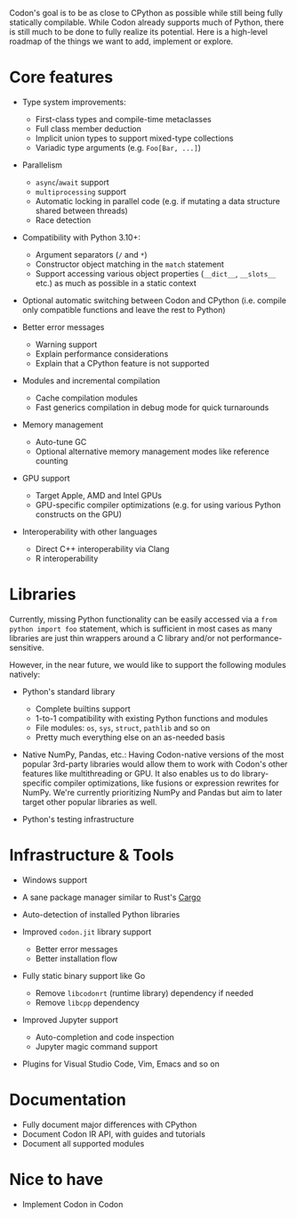 Codon's goal is to be as close to CPython as possible while still
being fully statically compilable. While Codon already supports
much of Python, there is still much to be done to fully realize
its potential. Here is a high-level roadmap of the things we want
to add, implement or explore.

# Core features

- Type system improvements:
  - First-class types and compile-time metaclasses
  - Full class member deduction
  - Implicit union types to support mixed-type collections
  - Variadic type arguments (e.g. `Foo[Bar, ...]`)

- Parallelism
  - `async`/`await` support
  - `multiprocessing` support
  - Automatic locking in parallel code (e.g. if mutating a
    data structure shared between threads)
  - Race detection

- Compatibility with Python 3.10+:
  - Argument separators (`/` and `*`)
  - Constructor object matching in the `match` statement
  - Support accessing various object properties (`__dict__`, `__slots__`
    etc.) as much as possible in a static context

- Optional automatic switching between Codon and CPython (i.e.
  compile only compatible functions and leave the rest to Python)

- Better error messages
  - Warning support
  - Explain performance considerations
  - Explain that a CPython feature is not supported

- Modules and incremental compilation
  - Cache compilation modules
  - Fast generics compilation in debug mode for quick turnarounds

- Memory management
  - Auto-tune GC
  - Optional alternative memory management modes like reference
    counting

- GPU support
  - Target Apple, AMD and Intel GPUs
  - GPU-specific compiler optimizations (e.g. for using various
    Python constructs on the GPU)

- Interoperability with other languages
  - Direct C++ interoperability via Clang
  - R interoperability

# Libraries

Currently, missing Python functionality can be easily accessed via a
`from python import foo` statement, which is sufficient in most cases
as many libraries are just thin wrappers around a C library and/or not
performance-sensitive.

However, in the near future, we would like to support the following
modules natively:

- Python's standard library
  - Complete builtins support
  - 1-to-1 compatibility with existing Python functions and modules
  - File modules: `os`, `sys`, `struct`, `pathlib` and so on
  - Pretty much everything else on an as-needed basis

- Native NumPy, Pandas, etc.: Having Codon-native versions of the most
  popular 3rd-party libraries would allow them to work with Codon's
  other features like multithreading or GPU. It also enables us to
  do library-specific compiler optimizations, like fusions or expression
  rewrites for NumPy. We're currently prioritizing NumPy and Pandas but
  aim to later target other popular libraries as well.

- Python's testing infrastructure

# Infrastructure & Tools

- Windows support

- A sane package manager similar to Rust's
  [Cargo](https://github.com/rust-lang/cargo)

- Auto-detection of installed Python libraries

- Improved `codon.jit` library support
  - Better error messages
  - Better installation flow

- Fully static binary support like Go
  - Remove `libcodonrt` (runtime library) dependency if needed
  - Remove `libcpp` dependency

- Improved Jupyter support
  - Auto-completion and code inspection
  - Jupyter magic command support

- Plugins for Visual Studio Code, Vim, Emacs and so on

# Documentation

- Fully document major differences with CPython
- Document Codon IR API, with guides and tutorials
- Document all supported modules

# Nice to have

- Implement Codon in Codon
